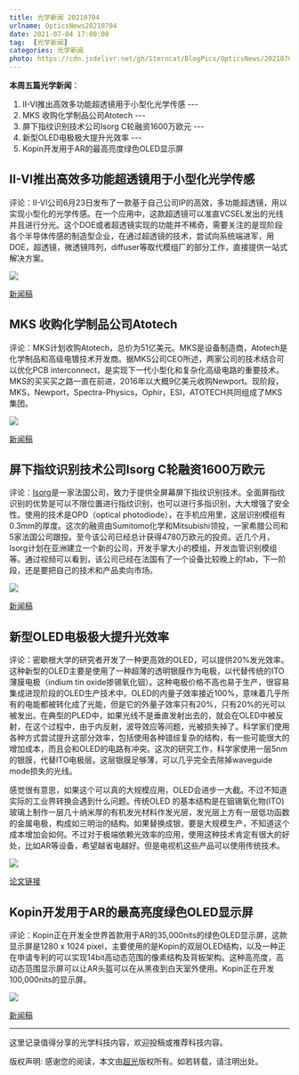 ```yaml
---
title: 光学新闻 20210704
urlname: OpticsNews20210704
date: 2021-07-04 17:00:00
tag:  [光学新闻]
categories: 光学新闻
photo: https://cdn.jsdelivr.net/gh/Sterncat/BlogPics/OpticsNews/20210704/1.jpg
---
```


**本周五篇光学新闻**：

1. II-VI推出高效多功能超透镜用于小型化光学传感 --- 
2. MKS 收购化学制品公司Atotech ---
3. 屏下指纹识别技术公司Isorg C轮融资1600万欧元 ---
4. 新型OLED电极极大提升光效率 --- 
5. Kopin开发用于AR的最高亮度绿色OLED显示屏

<!--more-->

## II-VI推出高效多功能超透镜用于小型化光学传感

评论：II-VI公司6月23日发布了一款基于自己公司IP的高效，多功能超透镜，用以实现小型化的光学传感。在一个应用中，这款超透镜可以准直VCSEL发出的光线并且进行分光。这个DOE或者超透镜实现的功能并不稀奇，需要关注的是现阶段各个半导体传感的制造型企业，在通过超透镜的技术，尝试向系统端进军，用DOE，超透镜，微透镜阵列，diffuser等取代模组厂的部分工作，直接提供一站式解决方案。

![](https://cdn.jsdelivr.net/gh/Sterncat/BlogPics/OpticsNews/20210704/1.jpg)

[新闻稿](https://ii-vi.com/news/ii-vi-incorporated-introduces-high-efficiency-multifunctional-metalenses-for-ultracompact-optical-sensors/)



## MKS 收购化学制品公司Atotech

评论：MKS计划收购Atotech，总价为51亿美元。MKS是设备制造商，Atotech是化学制品和高级电镀技术开发商。据MKS公司CEO所述，两家公司的技术结合可以优化PCB interconnect，是实现下一代小型化和复杂化高级电路的重要技术。MKS的买买买之路一直在前进，2016年以大概9亿美元收购Newport。现阶段，MKS，Newport，Spectra-Physics，Ophir，ESI，ATOTECH共同组成了MKS集团。

![](https://cdn.jsdelivr.net/gh/Sterncat/BlogPics/OpticsNews/20210704/2.jpg)

[新闻稿](https://optics.org/news/12/7/3)

## 屏下指纹识别技术公司Isorg C轮融资1600万欧元

评论：[Isorg](https://www.isorg.fr)是一家法国公司，致力于提供全屏幕屏下指纹识别技术。全面屏指纹识别的优势是可以不限位置进行指纹识别，也可以进行多指识别，大大增强了安全性。使用的技术是OPD（optical photodiode），在手机应用里，这层识别模组有0.3mm的厚度。这次的融资由Sumitomo化学和Mitsubishi领投，一家希腊公司和5家法国公司跟投。至今该公司已经总计获得4780万欧元的投资。近几个月，Isorg计划在亚洲建立一个新的公司，开发手掌大小的模组，开发血管识别模组等。通过视频可以看到，该公司已经在法国有了一个设备比较晚上的fab，下一阶段，还是要把自己的技术和产品卖向市场。

![](https://cdn.jsdelivr.net/gh/Sterncat/BlogPics/OpticsNews/20210704/3.png)

[新闻稿](https://www.ala.com/isorg-raises-e16-million-in-series-c-financing/)

## 新型OLED电极极大提升光效率

评论：密歇根大学的研究者开发了一种更高效的OLED，可以提供20%发光效率。这种新型的OLED主要是使用了一种超薄的透明银膜作为电极，以代替传统的ITO薄膜电极（indium tin oxide掺锡氧化铟）。这种电极价格不高也易于生产，很容易集成进现阶段的OLED生产技术中。OLED的内量子效率接近100%，意味着几乎所有的电能都被转化成了光能，但是它的外量子效率只有20%，只有20%的光可以被发出。在典型的PLED中，如果光线不是垂直发射出去的，就会在OLED中被反射，在这个过程中，由于内反射，波导效应等问题，光被损失掉了。科学家们使用各种方式尝试提升这部分效率，包括使用各种错综复杂的结构，有一些可能很大的增加成本，而且会和OLED的电路有冲突。这次的研究工作，科学家使用一层5nm的银膜，代替ITO电极层。这层银膜足够薄，可以几乎完全去除掉waveguide mode损失的光线。

感觉很有意思，如果这个可以真的大规模应用，OLED会进步一大截。不过不知道实际的工业界转换会遇到什么问题。传统OLED 的基本结构是在铟锡氧化物(ITO)玻璃上制作一层几十纳米厚的有机发光材料作发光层，发光层上方有一层低功函数的金属电极，构成如三明治的结构。如果替换成银，要是大规模生产，不知道这个成本增加会如何。不过对于极端依赖光效率的应用，使用这种技术肯定有很大的好处，比如AR等设备，希望越省电越好。但是电视机这些产品可以使用传统技术。

![](https://cdn.jsdelivr.net/gh/Sterncat/BlogPics/OpticsNews/20210704/4.jpg)

[论文链接](https://advances.sciencemag.org/content/7/26/eabg0355)

## Kopin开发用于AR的最高亮度绿色OLED显示屏

评论：Kopin正在开发全世界首款用于AR的35,000nits的绿色OLED显示屏，这款显示屏是1280 x 1024 pixel，主要使用的是Kopin的双层OLED结构，以及一种正在申请专利的可以实现14bit高动态范围的像素结构及背板架构。这种高亮度，高动态范围显示屏可以让AR头盔可以在从黑夜到白天室外使用。Kopin正在开发100,000nits的显示屏。

![](https://cdn.jsdelivr.net/gh/Sterncat/BlogPics/OpticsNews/20210704/5.jpg)

[新闻稿](https://optics.org/news/12/6/46)

-----

这里记录值得分享的光学科技内容，欢迎投稿或推荐科技内容。

版权声明: 感谢您的阅读，本文由[超光](https://faster-than-light.net/)版权所有。如若转载，请注明出处。



